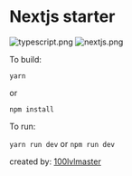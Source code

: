 # Nextjs starter

![typescript.png](https://img.shields.io/badge/TypeScript-007ACC?style=for-the-badge&logo=typescript&logoColor=white)
![nextjs.png](https://img.shields.io/badge/nextjs-%23000000.svg?&style=for-the-badge&logo=next.js&logoColor=white)

To build:

```
yarn
```

or

```
npm install
```

To run:

`yarn run dev` or `npm run dev`

created by: [100lvlmaster](https://github.com/100lvlmaster)
